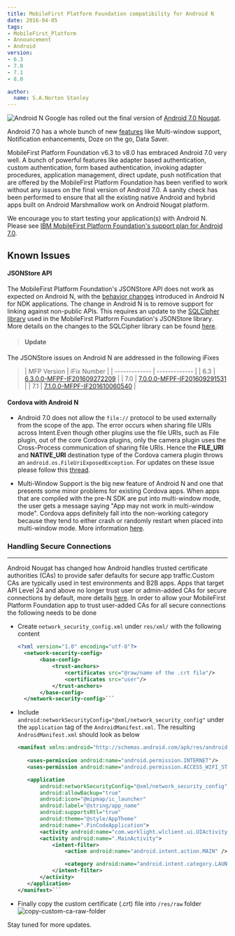 ```yaml
---
title: MobileFirst Platform Foundation compatibility for Android N
date: 2016-04-05
tags:
- MobileFirst_Platform
- Announcement
- Android
version:
- 6.3
- 7.0
- 7.1
- 8.0

author:
  name: S.A.Norton Stanley
---
```

![Android N]({{site.baseurl}}/assets/blog/2016-04-05-mobilefirst-platform-compatibility-for-android-n/mfpcompatibilityandroidn.png)
Google has rolled out the final version of [Android 7.0 Nougat](http://android-developers.blogspot.in/2016/08/taking-final-wrapper-off-of-nougat.html). 

Android 7.0 has a whole bunch of new [features](https://www.android.com/versions/nougat-7-0/) like Multi-window support, Notification enhancements, Doze on the go, Data Saver.

MobileFirst Platform Foundation v6.3 to v8.0 has embraced Android 7.0 very well. A bunch of powerful features like adapter based authentication, custom authentication, form based authentication, invoking adapter procedures, application management, direct update, push notification that are offered by the MobileFirst Platform Foundation has been verified to work without any issues on the final version of Android 7.0. A sanity check has been performed to ensure that all the existing native Android and hybrid apps built on Android Marshmallow work on Android Nougat platform.

We encourage you to start testing your application(s) with Android N. Please see [IBM MobileFirst Platform Foundation's support plan for Android 7.0](https://mobilefirstplatform.ibmcloud.com/blog/2016/07/14/support-plan-for-android-n/).

## Known Issues

#### JSONStore API
   The MobileFirst Platform Foundation's JSONStore API does not work as expected on Android N, with the [behavior changes](https://developer.android.com/preview/behavior-changes.html#ndk) introduced in Android N for NDK applications. The change in Android N is to remove support for linking against non-public APIs. This requires an update to the [SQLCipher library](https://www.zetetic.net/blog/2016/6/23/sqlcipher-android-release-n-support/) used in the MobileFirst Platform Foundation's JSONStore library. More details on the changes to the SQLCipher library can be found [here](https://discuss.zetetic.net/t/sqlcipher-for-android-upcoming-changes-for-android-n-and-coordinated-beta-test-request/1315). 
   
>#### Update 
The JSONStore issues on Android N are addressed in the following iFixes

>| MFP Version  | iFix Number |
| ------------- | ------------- |
| 6.3  | [6.3.0.0-MFPF-IF201609272209](https://www-945.ibm.com/support/fixcentral/swg/selectFixes?parent=ibm~Other%2Bsoftware&product=ibm/Other+software/IBM+MobileFirst+Platform+Foundation&release=6.3.0.0&platform=All&function=all&source=fc)  |
| 7.0  | [7.0.0.0-MFPF-IF201609291531](https://www-945.ibm.com/support/fixcentral/swg/selectFixes?parent=ibm~Other%2Bsoftware&product=ibm/Other+software/IBM+MobileFirst+Platform+Foundation&release=7.0.0.0&platform=All&function=all&source=fc)  |
| 7.1  | [7.1.0.0-MFPF-IF201610060540](https://www-945.ibm.com/support/fixcentral/swg/selectFixes?parent=ibm~Other%2Bsoftware&product=ibm/Other+software/IBM+MobileFirst+Platform+Foundation&release=7.1.0.0&platform=All&function=all&source=fc)  |
   
   
#### Cordova with Android N   

* Android 7.0 does not allow the ``file://`` protocol to be used externally from the scope of the app. The error occurs when sharing file URIs across Intent.Even though other plugins use the file URIs, such as File plugin, out of the core Cordova plugins, only the camera plugin uses the Cross-Process communication of sharing file URIs. Hence the  **FILE_URI** and **NATIVE_URI** destination type of the Cordova camera plugin throws an ``android.os.FileUriExposedException``.
For updates on these issue please follow this [thread](https://issues.apache.org/jira/browse/CB-11625).

* Multi-Window Support is the big new feature of Android N and one that presents some minor problems for existing Cordova apps. When apps that are compiled with the pre-N SDK are put into multi-window mode, the user gets a message saying "App may not work in multi-window mode". Cordova apps definitely fall into the non-working category because they tend to either crash or randomly restart when placed into multi-window mode. More information [here](https://github.com/cordova/cordova-discuss/blob/master/proposals/android-n-support.md).

### Handling Secure Connections
---
Android Nougat has changed how Android handles trusted certificate authorities (CAs) to provide safer defaults for secure app traffic.Custom CAs are typically used in test environments and B2B apps. Apps that target API Level 24 and above no longer trust user or admin-added CAs for secure connections by default, more details [here](https://developer.android.com/preview/features/security-config.html). In order to allow your MobileFirst Platform Foundation app to trust user-added CAs for all secure connections the following needs to be done

  - Create ```network_security_config.xml``` under ```res/xml/``` with the following content
  	
  	 ```xml
  	 <?xml version="1.0" encoding="utf-8"?>
	   <network-security-config>
	        <base-config>
		        <trust-anchors>
			        <certificates src="@raw/name of the .crt file"/>
			        <certificates src="user"/>
		        </trust-anchors>
	        </base-config>
       </network-security-config>```
    

  - Include ``` android:networkSecurityConfig="@xml/network_security_config" ``` under the ``` application ``` tag of the ``` AndroidManifest.xml ```.  The resulting ``` AndroidManifest.xml ``` should look as below
      
  	 ```xml 
  	 <manifest xmlns:android="http://schemas.android.com/apk/res/android" package="sample.com.pincodeandroid">
	   
	    <uses-permission android:name="android.permission.INTERNET"/>
    	<uses-permission android:name="android.permission.ACCESS_WIFI_STATE"/>

	    <application
	        android:networkSecurityConfig="@xml/network_security_config"
	        android:allowBackup="true"
	        android:icon="@mipmap/ic_launcher"
	        android:label="@string/app_name"
	        android:supportsRtl="true"
	        android:theme="@style/AppTheme"
	        android:name=".PinCodeApplication">
	        <activity android:name="com.worklight.wlclient.ui.UIActivity" />
	        <activity android:name=".MainActivity">
	            <intent-filter>
	                <action android:name="android.intent.action.MAIN" />

	                <category android:name="android.intent.category.LAUNCHER" />
	            </intent-filter>
	        </activity>
	    </application>
     </manifest>```
     

  - Finally copy the custom certificate (.crt) file into ```/res/raw``` folder
    ![copy-custom-ca-raw-folder]({{site.baseurl}}/assets/blog/2016-04-05-mobilefirst-platform-compatibility-for-android-n/copy-custom-ca-raw-folder.png)


Stay tuned for more updates.